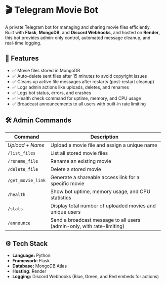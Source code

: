 <h1>🎬 Telegram Movie Bot</h1>

<p>
A private Telegram bot for managing and sharing movie files efficiently. Built with <strong>Flask</strong>, <strong>MongoDB</strong>, and <strong>Discord Webhooks</strong>, and hosted on <strong>Render</strong>, this bot provides admin-only control, automated message cleanup, and real-time logging.
</p>

<h2>🚀 Features</h2>
<ul>
  <li>✅ Movie files stored in MongoDB</li>
  <li>✅ Auto-delete sent files after 15 minutes to avoid copyright issues</li>
  <li>✅ Cleans up active file messages after restarts (post-restart cleanup)</li>
  <li>✅ Logs admin actions like uploads, deletes, and renames </li>
  <li>✅ Logs bot status, errors, and crashes </li>
  <li>✅ Health check command for uptime, memory, and CPU usage</li>
  <li>✅ Broadcast announcements to all users with built-in rate limiting</li>
</ul>

<h2>🛠️ Admin Commands</h2>
<table>
  <thead>
    <tr>
      <th>Command</th>
      <th>Description</th>
    </tr>
  </thead>
  <tbody>
    <tr>
      <td><em>Upload + Name</em></td>
      <td>Upload a movie file and assign a unique name</td>
    </tr>
    <tr>
      <td><code>/list_files</code></td>
      <td>List all stored movie files</td>
    </tr>
    <tr>
      <td><code>/rename_file</code></td>
      <td>Rename an existing movie</td>
    </tr>
    <tr>
      <td><code>/delete_file</code></td>
      <td>Delete a stored movie</td>
    </tr>
    <tr>
      <td><code>/get_movie_link</code></td>
      <td>Generate a shareable access link for a specific movie</td>
    </tr>
    <tr>
      <td><code>/health</code></td>
      <td>Show bot uptime, memory usage, and CPU statistics</td>
    </tr>
    <tr>
      <td><code>/stats</code></td>
      <td>Display total number of uploaded movies and unique users</td>
    </tr>
    <tr>
      <td><code>/announce</code></td>
      <td>Send a broadcast message to all users (admin-only, with rate-limiting)</td>
    </tr>
  </tbody>
</table>

<h2>⚙️ Tech Stack</h2>
<ul>
  <li><strong>Language:</strong> Python</li>
  <li><strong>Framework:</strong> Flask</li>
  <li><strong>Database:</strong> MongoDB Atlas</li>
  <li><strong>Hosting:</strong> Render</li>
  <li><strong>Logging:</strong> Discord Webhooks (Blue, Green, and Red embeds for actions)</li>
</ul>